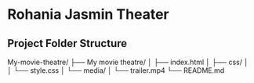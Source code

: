 # Rohania Jasmin Theater
## Project Folder Structure
My-movie-theatre/
├── My movie theatre/
│ ├── index.html
│ ├── css/
│ │ └── style.css
│ └── media/ 
│ └── trailer.mp4
 └── README.md
